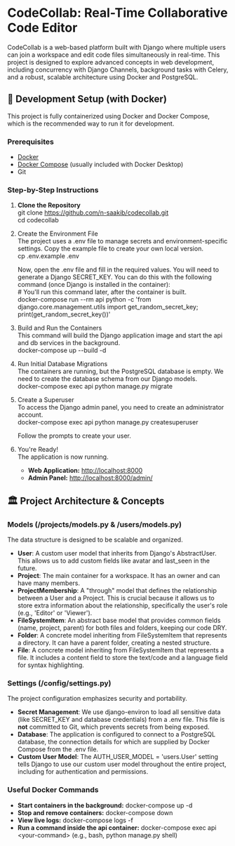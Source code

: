 # **CodeCollab: Real-Time Collaborative Code Editor**

CodeCollab is a web-based platform built with Django where multiple users can join a workspace and edit code files simultaneously in real-time. This project is designed to explore advanced concepts in web development, including concurrency with Django Channels, background tasks with Celery, and a robust, scalable architecture using Docker and PostgreSQL.

## **🚀 Development Setup (with Docker)**

This project is fully containerized using Docker and Docker Compose, which is the recommended way to run it for development.

### **Prerequisites**

* [Docker](https://www.docker.com/products/docker-desktop/)  
* [Docker Compose](https://docs.docker.com/compose/install/) (usually included with Docker Desktop)  
* Git

### **Step-by-Step Instructions**

1. **Clone the Repository**  
   git clone https://github.com/n-saakib/codecollab.git  
   cd codecollab

2. Create the Environment File  
   The project uses a .env file to manage secrets and environment-specific settings. Copy the example file to create your own local version.  
   cp .env.example .env

   Now, open the .env file and fill in the required values. You will need to generate a Django SECRET\_KEY. You can do this with the following command (once Django is installed in the container):  
   \# You'll run this command later, after the container is built.  
   docker-compose run \--rm api python \-c 'from django.core.management.utils import get\_random\_secret\_key; print(get\_random\_secret\_key())'

3. Build and Run the Containers  
   This command will build the Django application image and start the api and db services in the background.  
   docker-compose up \--build \-d

4. Run Initial Database Migrations  
   The containers are running, but the PostgreSQL database is empty. We need to create the database schema from our Django models.  
   docker-compose exec api python manage.py migrate

5. Create a Superuser  
   To access the Django admin panel, you need to create an administrator account.  
   docker-compose exec api python manage.py createsuperuser

   Follow the prompts to create your user.  
6. You're Ready\!  
   The application is now running.  
   * **Web Application:** [http://localhost:8000](https://www.google.com/search?q=http://localhost:8000)  
   * **Admin Panel:** [http://localhost:8000/admin/](https://www.google.com/search?q=http://localhost:8000/admin/)

## **🏛️ Project Architecture & Concepts**

### **Models (/projects/models.py & /users/models.py)**

The data structure is designed to be scalable and organized.

* **User**: A custom user model that inherits from Django's AbstractUser. This allows us to add custom fields like avatar and last\_seen in the future.  
* **Project**: The main container for a workspace. It has an owner and can have many members.  
* **ProjectMembership**: A "through" model that defines the relationship between a User and a Project. This is crucial because it allows us to store extra information about the relationship, specifically the user's role (e.g., 'Editor' or 'Viewer').  
* **FileSystemItem**: An abstract base model that provides common fields (name, project, parent) for both files and folders, keeping our code DRY.  
* **Folder**: A concrete model inheriting from FileSystemItem that represents a directory. It can have a parent folder, creating a nested structure.  
* **File**: A concrete model inheriting from FileSystemItem that represents a file. It includes a content field to store the text/code and a language field for syntax highlighting.

### **Settings (/config/settings.py)**

The project configuration emphasizes security and portability.

* **Secret Management**: We use django-environ to load all sensitive data (like SECRET\_KEY and database credentials) from a .env file. This file is **not** committed to Git, which prevents secrets from being exposed.  
* **Database**: The application is configured to connect to a PostgreSQL database, the connection details for which are supplied by Docker Compose from the .env file.  
* **Custom User Model**: The AUTH\_USER\_MODEL \= 'users.User' setting tells Django to use our custom user model throughout the entire project, including for authentication and permissions.

### **Useful Docker Commands**

* **Start containers in the background:** docker-compose up \-d  
* **Stop and remove containers:** docker-compose down  
* **View live logs:** docker-compose logs \-f  
* **Run a command inside the api container:** docker-compose exec api \<your-command\> (e.g., bash, python manage.py shell)
